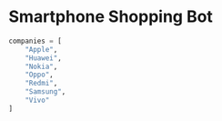 # Smartphone Shopping Bot

```Python
companies = [
    "Apple",
    "Huawei",
    "Nokia",
    "Oppo",
    "Redmi",
    "Samsung",
    "Vivo"
]
